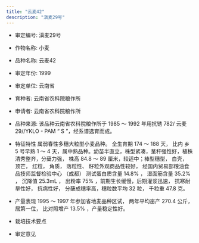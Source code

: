 ```yaml
---
title: "云麦42"
description: "滇麦29号"
---
```

* 审定编号:  滇麦29号

*  作物名称:  小麦

*  品种名称:  云麦42

*  审定年份:  1999

*  审定单位:  云南省

* 育种者:  云南省农科院粮作所

*  申请者:  云南省农科院粮作所

*  品种来源:  该品种云南省农科院粮作所于 1985 ～ 1992 年用抗锈 782/ 云麦 29//YKLO - PAM “ S ”，经系谱选育而成。

*  特征特性
属弱春性多穗大粒型小麦品种。 全生育期 174 ～ 188 天， 比内 乡 5 号早熟 1 ～ 4 天，属中熟品种。幼苗半直立，株型紧凑，茎秆强性好，植株清秀整齐，分蘖力强， 株高 84.8 ～ 89 厘米，较适中；棒型穗型， 白壳， 顶芒， 红粒， 角质， 落粒性、 籽粒外观商品性较好， 经国内贸易部粮油食品技师监督检验中心 （成都） 测试蛋白质含量 14.8% ， 湿面筋含量 35.2% ， 沉降值 25.3mL ， 出粉率 75% ，前期生长缓慢，后期灌浆迅速， 抗寒耐旱性好， 抗病性好， 分蘖成穗率高，穗粒数平均 32 粒， 千粒重 47.8 克。 

*  产量表现
1995 ～ 1997 年参加省地麦品种区试， 两年平均亩产 270.4 公斤， 居第一位， 比对照增产 13.5% ，产量稳定性好。

*  栽培技术要点


*  审定意见

